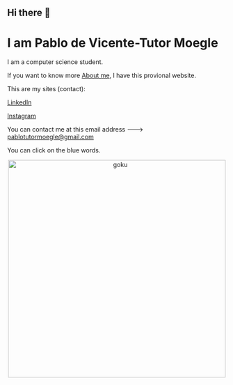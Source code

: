 ## Hi there 👋

# I am Pablo de Vicente-Tutor Moegle

I am a computer science student.

If you want to know more [About me](https://pablotutormoegle.github.io/aboutMe), I have this provional website.

This are my sites (contact):

[LinkedIn](https://www.linkedin.com/in/pablo-tutor-moegle/)

[Instagram](https://www.instagram.com/pablo_dev_tutor/)

You can contact me at this email address ---> pablotutormoegle@gmail.com

You can click on the blue words.

<div align="center">
  <img alt="goku" src="https://d.newsweek.com/en/full/1014939/dragon-ball-super-movie-poster-confirmed-villain-broody-leak-san-diego-comic-con-trailer.jpg?w=1600&h=1600&q=88&f=c4925bd5d08a0dea0122c304806e18b1" height="500" />
</div>
